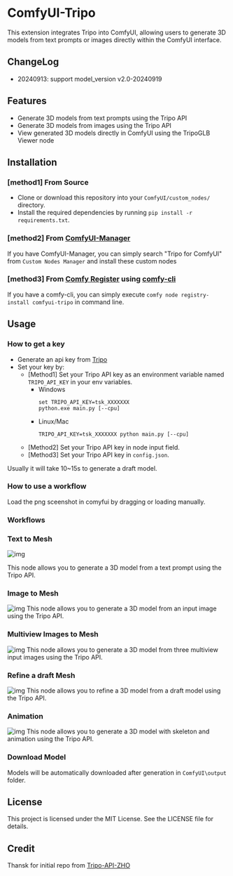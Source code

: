 # ComfyUI-Tripo
This extension integrates Tripo into ComfyUI, allowing users to generate 3D models from text prompts or images directly within the ComfyUI interface.

## ChangeLog
- 20240913: support model_version v2.0-20240919

## Features
- Generate 3D models from text prompts using the Tripo API
- Generate 3D models from images using the Tripo API
- View generated 3D models directly in ComfyUI using the TripoGLB Viewer node

## Installation
### [method1] From Source
- Clone or download this repository into your `ComfyUI/custom_nodes/` directory.
- Install the required dependencies by running `pip install -r requirements.txt`.

### [method2] From [ComfyUI-Manager](https://github.com/ltdrdata/ComfyUI-Manager)
If you have ComfyUI-Manager, you can simply search "Tripo for ComfyUI" from `Custom Nodes Manager` and install these custom nodes 

### [method3] From [Comfy Register](https://registry.comfy.org/) using [comfy-cli](https://github.com/Comfy-Org/comfy-cli)
If you have a comfy-cli, you can simply execute `comfy node registry-install comfyui-tripo` in command line.

## Usage
### How to get a key
- Generate an api key from [Tripo](https://platform.tripo3d.ai/)
- Set your key by:
    * [Method1] Set your Tripo API key as an environment variable named `TRIPO_API_KEY` in your env variables. 
        + Windows
            ```
            set TRIPO_API_KEY=tsk_XXXXXXX
            python.exe main.py [--cpu]
            ```
        + Linux/Mac
            ```
            TRIPO_API_KEY=tsk_XXXXXXX python main.py [--cpu]
            ```
    * [Method2] Set your Tripo API key in node input field.
    * [Method3] Set your Tripo API key in `config.json`.

Usually it will take 10~15s to generate a draft model.

### How to use a workflow
Load the png sceenshot in comyfui by dragging or loading manually.

### Workflows
### Text to Mesh
![img](workflows/text_to_model.png)

This node allows you to generate a 3D model from a text prompt using the Tripo API.

### Image to Mesh
![img](workflows/image_to_model.png)
This node allows you to generate a 3D model from an input image using the Tripo API.

### Multiview Images to Mesh
![img](workflows/multiview_to_model.png)
This node allows you to generate a 3D model from three multiview input images using the Tripo API.

### Refine a draft Mesh
![img](workflows/refine_model.png)
This node allows you to refine a 3D model from a draft model using the Tripo API.

### Animation
![img](workflows/retarget.png)
This node allows you to generate a 3D model with skeleton and animation using the Tripo API.


### Download Model
Models will be automatically downloaded after generation in `ComfyUI\output` folder.

## License
This project is licensed under the MIT License. See the LICENSE file for details.

## Credit
Thansk for initial repo from [Tripo-API-ZHO](https://github.com/ZHO-ZHO-ZHO/Tripo-API-ZHO)